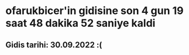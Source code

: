 # ofarukbicer'in gidisine son 4 gun 19 saat 48 dakika 52 saniye kaldi

## Gidis tarihi: 30.09.2022 :(